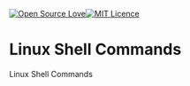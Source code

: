[![Open Source Love](https://badges.frapsoft.com/os/v2/open-source.svg?v=103)](https://github.com/ellerbrock/open-source-badge/)[![MIT Licence](https://badges.frapsoft.com/os/mit/mit.svg?v=103)](https://opensource.org/licenses/mit-license.php)
# Linux Shell Commands
Linux Shell Commands
